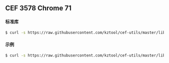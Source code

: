 ## CEF 3578 Chrome 71 

#### 标准库 
```bash
$ curl -s https://raw.githubusercontent.com/kztool/cef-utils/master/libcef/osx/libcef-3578.sh | bash
```
#### 示例 
```bash
$ curl -s https://raw.githubusercontent.com/kztool/cef-utils/master/libcef/osx/cefdemo-3578 | bash
```
